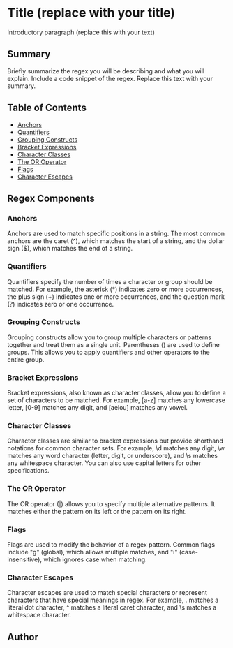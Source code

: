 # Title (replace with your title)

Introductory paragraph (replace this with your text)



## Summary

Briefly summarize the regex you will be describing and what you will explain. Include a code snippet of the regex. Replace this text with your summary.



## Table of Contents

- [Anchors](#anchors)
- [Quantifiers](#quantifiers)
- [Grouping Constructs](#grouping-constructs)
- [Bracket Expressions](#bracket-expressions)
- [Character Classes](#character-classes)
- [The OR Operator](#the-or-operator)
- [Flags](#flags)
- [Character Escapes](#character-escapes)



## Regex Components



### Anchors

Anchors are used to match specific positions in a string. The most common anchors are the caret (^), which matches the start of a string, and the dollar sign ($), which matches the end of a string.



### Quantifiers

Quantifiers specify the number of times a character or group should be matched. For example, the asterisk (*) indicates zero or more occurrences, the plus sign (+) indicates one or more occurrences, and the question mark (?) indicates zero or one occurrence.



### Grouping Constructs

Grouping constructs allow you to group multiple characters or patterns together and treat them as a single unit. Parentheses () are used to define groups. This allows you to apply quantifiers and other operators to the entire group.



### Bracket Expressions

 Bracket expressions, also known as character classes, allow you to define a set of characters to be matched. For example, [a-z] matches any lowercase letter, [0-9] matches any digit, and [aeiou] matches any vowel.



### Character Classes

Character classes are similar to bracket expressions but provide shorthand notations for common character sets. For example, \d matches any digit, \w matches any word character (letter, digit, or underscore), and \s matches any whitespace character. You can also use capital letters for other specifications.



### The OR Operator

The OR operator (|) allows you to specify multiple alternative patterns. It matches either the pattern on its left or the pattern on its right.



### Flags

 Flags are used to modify the behavior of a regex pattern. Common flags include "g" (global), which allows multiple matches, and "i" (case-insensitive), which ignores case when matching.


### Character Escapes

Character escapes are used to match special characters or represent characters that have special meanings in regex. For example, . matches a literal dot character, ^ matches a literal caret character, and \s matches a whitespace character.



## Author



